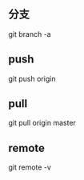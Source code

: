 ## 分支
git branch -a
## push 
git push origin
## pull 
git pull origin master
## remote 
git remote -v